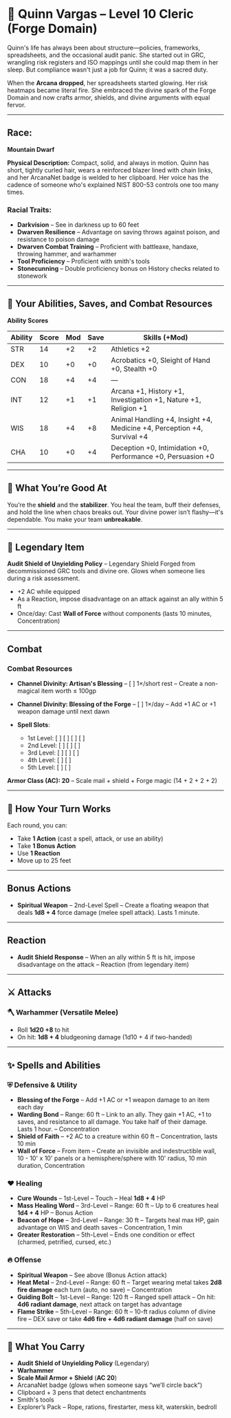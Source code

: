 # 💼 Quinn Vargas – Level 10 Cleric (Forge Domain)

Quinn's life has always been about structure—policies, frameworks, spreadsheets, and the occasional audit panic. She started out in GRC, wrangling risk registers and ISO mappings until she could map them in her sleep. But compliance wasn't just a job for Quinn; it was a sacred duty.

When the **Arcana dropped**, her spreadsheets started glowing. Her risk heatmaps became literal fire. She embraced the divine spark of the Forge Domain and now crafts armor, shields, and divine arguments with equal fervor.

---

## Race:

**Mountain Dwarf**

**Physical Description:** Compact, solid, and always in motion. Quinn has short, tightly curled hair, wears a reinforced blazer lined with chain links, and her ArcanaNet badge is welded to her clipboard. Her voice has the cadence of someone who's explained NIST 800-53 controls one too many times.

### Racial Traits:

* **Darkvision** – See in darkness up to 60 feet
* **Dwarven Resilience** – Advantage on saving throws against poison, and resistance to poison damage
* **Dwarven Combat Training** – Proficient with battleaxe, handaxe, throwing hammer, and warhammer
* **Tool Proficiency** – Proficient with smith's tools
* **Stonecunning** – Double proficiency bonus on History checks related to stonework

---

## 🧠 Your Abilities, Saves, and Combat Resources

**Ability Scores**

| Ability | Score | Mod | Save | Skills (+Mod)                                         |
|--------|-------|-----|------|---------------------------------------------------------|
| STR    | 14    | +2  | +2   | Athletics +2                                           |
| DEX    | 10    | +0  | +0   | Acrobatics +0, Sleight of Hand +0, Stealth +0          |
| CON    | 18    | +4  | +4   | —                                                      |
| INT    | 12    | +1  | +1   | Arcana +1, History +1, Investigation +1, Nature +1, Religion +1 |
| WIS    | 18    | +4  | +8   | Animal Handling +4, Insight +4, Medicine +4, Perception +4, Survival +4 |
| CHA    | 10    | +0  | +4   | Deception +0, Intimidation +0, Performance +0, Persuasion +0 |

---

## 🎯 What You’re Good At

You’re the **shield** and the **stabilizer**. You heal the team, buff their defenses, and hold the line when chaos breaks out. Your divine power isn’t flashy—it's dependable. You make your team **unbreakable**.

---

## 🧪 Legendary Item

**Audit Shield of Unyielding Policy** – Legendary Shield
Forged from decommissioned GRC tools and divine ore. Glows when someone lies during a risk assessment.

* +2 AC while equipped
* As a Reaction, impose disadvantage on an attack against an ally within 5 ft
* Once/day: Cast **Wall of Force** without components (lasts 10 minutes, Concentration)

---

## Combat

### Combat Resources

* **Channel Divinity: Artisan's Blessing** – \[ ] 1×/short rest – Create a non-magical item worth ≤ 100gp
* **Channel Divinity: Blessing of the Forge** – \[ ] 1×/day – Add +1 AC or +1 weapon damage until next dawn
* **Spell Slots**:

  * 1st Level: \[ ] \[ ] \[ ] \[ ]
  * 2nd Level: \[ ] \[ ] \[ ]
  * 3rd Level: \[ ] \[ ] \[ ]
  * 4th Level: \[ ] \[ ]
  * 5th Level: \[ ] \[ ]

**Armor Class (AC): 20** – Scale mail + shield + Forge magic (14 + 2 + 2 + 2)

---

## 🤮 How Your Turn Works

Each round, you can:

* Take **1 Action** (cast a spell, attack, or use an ability)
* Take **1 Bonus Action** 
* Use **1 Reaction** 
* Move up to 25 feet

---

## Bonus Actions

* **Spiritual Weapon** – 2nd-Level Spell – Create a floating weapon that deals **1d8 + 4** force damage (melee spell attack). Lasts 1 minute.

---

## Reaction

* **Audit Shield Response** – When an ally within 5 ft is hit, impose disadvantage on the attack – Reaction (from legendary item)

---

## ⚔️ Attacks

### 🪓 Warhammer (Versatile Melee)

* Roll **1d20 +8** to hit
* On hit: **1d8 + 4** bludgeoning damage (1d10 + 4 if two-handed)

---

## ✨ Spells and Abilities

### ⛨️ Defensive & Utility

* **Blessing of the Forge** – Add +1 AC or +1 weapon damage to an item each day
* **Warding Bond** – Range: 60 ft – Link to an ally. They gain +1 AC, +1 to saves, and resistance to all damage. You take half of their damage. Lasts 1 hour. – Concentration
* **Shield of Faith** – +2 AC to a creature within 60 ft – Concentration, lasts 10 min
* **Wall of Force** – From item – Create an invisible and indestructible wall, 10 - 10' x 10' panels or a hemisphere/sphere with 10' radius, 10 min duration, Concentration

### ❤️ Healing

* **Cure Wounds** – 1st-Level – Touch – Heal **1d8 + 4** HP
* **Mass Healing Word** – 3rd-Level – Range: 60 ft – Up to 6 creatures heal **1d4 + 4** HP – Bonus Action
* **Beacon of Hope** – 3rd-Level – Range: 30 ft – Targets heal max HP, gain advantage on WIS and death saves – Concentration, 1 min
* **Greater Restoration** – 5th-Level – Ends one condition or effect (charmed, petrified, cursed, etc.)

### 🔥 Offense

* **Spiritual Weapon** – See above (Bonus Action attack)
* **Heat Metal** – 2nd-Level – Range: 60 ft – Target wearing metal takes **2d8 fire damage** each turn (auto, no save) – Concentration
* **Guiding Bolt** – 1st-Level – Range: 120 ft – Ranged spell attack – On hit: **4d6 radiant damage**, next attack on target has advantage
* **Flame Strike** – 5th-Level – Range: 60 ft – 10-ft radius column of divine fire – DEX save or take **4d6 fire + 4d6 radiant damage** (half on save)

---

## 🎒 What You Carry

* **Audit Shield of Unyielding Policy** (Legendary)
* **Warhammer**
* **Scale Mail Armor + Shield** (**AC 20**)
* ArcanaNet badge (glows when someone says “we’ll circle back”)
* Clipboard + 3 pens that detect enchantments
* Smith's tools
* Explorer’s Pack – Rope, rations, firestarter, mess kit, waterskin, bedroll
